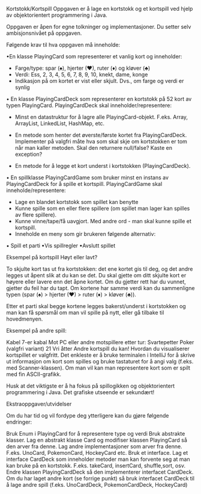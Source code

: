Kortstokk/Kortspill
Oppgaven er å lage en kortstokk og et kortspill ved hjelp av objektorientert programmering i Java.

Oppgaven er åpen for egne tolkninger og implementasjoner. Du setter selv ambisjonsnivået på oppgaven.

Følgende krav til hva oppgaven må inneholde:

•En klasse PlayingCard som representerer et vanlig kort og inneholder:

- Farge/type: spar (♠), hjerter (♥), ruter (♦) og kløver (♣)
- Verdi: Ess, 2, 3, 4, 5, 6, 7, 8, 9, 10, knekt, dame, konge
- Indikasjon på om kortet er vist eller skjult. Dvs., om farge og verdi er synlig

• En klasse PlayingCardDeck som representerer en kortstokk på 52 kort av typen PlayingCard. PlayingCardDeck skal inneholder/representere:

- Minst en datastruktur for å lagre alle PlayingCard-objekt. F.eks. Array, ArrayList, LinkedList, HashMap, etc.

- En metode som henter det øverste/første kortet fra PlayingCardDeck. Implementer på valgfri måte hva som skal skje om kortstokken er tom når man kaller metoden. Skal den returnere null/false? Kaste en exception?

- En metode for å legge et kort underst i kortstokken (PlayingCardDeck).

• En spillklasse PlayingCardGame som bruker minst en instans av PlayingCardDeck for å spille et kortspill. PlayingCardGame skal inneholde/representere:

- Lage en blandet kortstokk som spillet kan benytte
- Kunne spille som en eller flere spillere (om spillet man lager kan spilles av flere spillere).
- Kunne vinne/tape/få uavgjort. Med andre ord - man skal kunne spille et kortspill.
- Inneholde en meny som gir brukeren følgende alternativ:

▪ Spill et parti
▪Vis spillregler
▪Avslutt spillet

Eksempel på kortspill
Høyt eller lavt?

To skjulte kort tas ut fra kortstokken: det ene kortet gis til deg, og det andre legges ut åpent slik at du kan se det. Du skal gjette om ditt skjulte kort er høyere eller lavere enn det åpne kortet. Om du gjetter rett har du vunnet, gjetter du feil har du tapt. Om kortene har samme verdi kan du sammenligne typen (spar (♠) > hjerter (♥) > ruter (♦) > kløver (♣)).

Etter et parti skal begge kortene legges bakerst/underst i kortstokken og man kan få spørsmål om man vil spille på nytt, eller gå tilbake til hovedmenyen.

Eksempel på andre spill:

Kabel
7-er kabal
Mot PC eller andre motspillere etter tur:
Svartepetter
Poker (valgfri variant)
21
Vri åtter
Andre kortspill du kan!
Hvordan du visualiserer kortspillet er valgfritt. Det enkleste er å bruke terminalen i IntelliJ for å skrive ut informasjon om kort som spilles og bruke tastaturet for å angi valg (f.eks. med Scanner-klassen). Om man vil kan man representere kort som er spilt med fin ASCII-grafikk.

Husk at det viktigste er å ha fokus på spillogikken og objektorientert programmering i Java. Det grafiske utseende er sekundært!

Ekstraoppgaver/utvidelser

Om du har tid og vil fordype deg ytterligere kan du gjøre følgende endringer:

Bruk Enum i PlayingCard for å representere type og verdi
Bruk abstrakte klasser. Lag en abstrakt klasse Card og modifiser klassen PlayingCard så den arver fra denne. Lag andre implementasjoner som arver fra denne. F.eks. UnoCard, PokemonCard, HockeyCard etc.
Bruk et interface. Lag et interface CardDeck som inneholder metoder man kan forvente seg at man kan bruke på en kortstokk. F.eks. takeCard, insertCard, shuffle,sort, osv. Endre klassen PlayingCardDeck så den implementerer interfacet CardDeck. Om du har laget andre kort (se forrige punkt) så bruk interfacet CardDeck til å lage andre spill (f.eks. UnoCardDeck, PokemonCardDeck, HockeyCard)